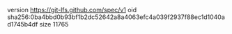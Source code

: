 version https://git-lfs.github.com/spec/v1
oid sha256:0ba4bbd0b93bf1b2dc52642a8a4063efc4a039f2937f88ec1d1040ad1745b4df
size 11765
